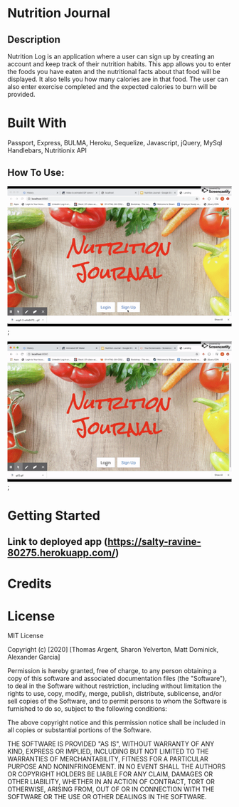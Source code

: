 # Nutrition Journal

Description
---

Nutrition Log is an application where a user can sign up by creating an account and keep track of their nutrition habits.  This app allows you to enter the foods you have eaten and the nutritional facts about that food will be displayed. It also tells you how many calories are in that food.  The user can also enter exercise completed and the expected calories to burn will be provided. 

# Built With
 
Passport, Express, BULMA, Heroku, Sequelize, Javascript, jQuery, MySql
Handlebars, Nutritionix API

How To Use:
---

![screenshot of the code](./public/assets/images/gif2.gif);



![screenshot of the code](./public/assets/images/gif.gif);


# Getting Started
Link to deployed app (https://salty-ravine-80275.herokuapp.com/)
---


# Credits



# License
MIT License

Copyright (c) [2020] [Thomas Argent, Sharon Yelverton, Matt Dominick, Alexander Garcia]

Permission is hereby granted, free of charge, to any person obtaining a copy of this software and associated documentation files (the "Software"), to deal in the Software without restriction, including without limitation the rights to use, copy, modify, merge, publish, distribute, sublicense, and/or sell copies of the Software, and to permit persons to whom the Software is furnished to do so, subject to the following conditions:

The above copyright notice and this permission notice shall be included in all copies or substantial portions of the Software.

THE SOFTWARE IS PROVIDED "AS IS", WITHOUT WARRANTY OF ANY KIND, EXPRESS OR IMPLIED, INCLUDING BUT NOT LIMITED TO THE WARRANTIES OF MERCHANTABILITY, FITNESS FOR A PARTICULAR PURPOSE AND NONINFRINGEMENT. IN NO EVENT SHALL THE AUTHORS OR COPYRIGHT HOLDERS BE LIABLE FOR ANY CLAIM, DAMAGES OR OTHER LIABILITY, WHETHER IN AN ACTION OF CONTRACT, TORT OR OTHERWISE, ARISING FROM, OUT OF OR IN CONNECTION WITH THE SOFTWARE OR THE USE OR OTHER DEALINGS IN THE SOFTWARE.